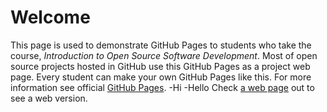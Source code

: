 # Welcome

This page is used to demonstrate GitHub Pages to students who take the course, _Introduction to Open Source Software Development_. 
Most of open source projects hosted in GitHub use this GitHub Pages as a project web page. 
Every student can make your own GitHub Pages like this. For more information see official [GitHub Pages](https://pages.github.com).
-Hi
 -Hello
Check [a web page](https://classroom-iossd.github.io) out to see a web version.
